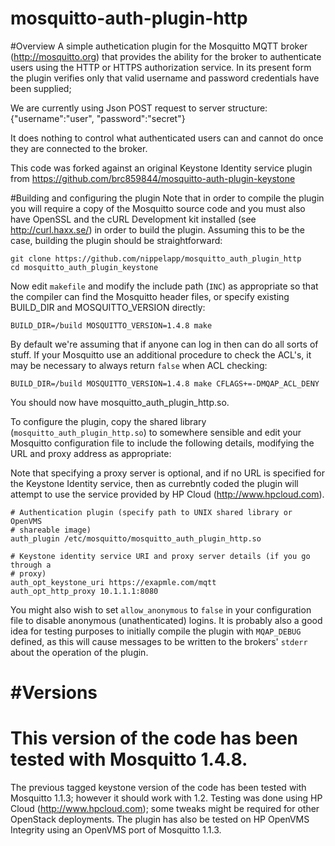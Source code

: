 mosquitto-auth-plugin-http
==============================

#Overview
A simple authetication plugin for the Mosquitto MQTT broker (http://mosquitto.org) that
provides the ability for the broker to authenticate users using the HTTP or
HTTPS authorization service. In its present form the plugin verifies
only that valid username and password credentials have been supplied; 

We are currently using Json POST request to server structure:
     {"username":"user", "password":"secret"}

It does nothing to control what authenticated users can and cannot do once they are
connected to the broker.

This code was forked against an original Keystone Identity service plugin from
https://github.com/brc859844/mosquitto-auth-plugin-keystone 

#Building and configuring the plugin 
Note that in order to compile the plugin
you will require a copy of the Mosquitto source code and you must also have
OpenSSL and the cURL Development kit installed (see http://curl.haxx.se/) in
order to build the plugin. Assuming this to be the case, building the plugin
should be straightforward:

    git clone https://github.com/nippelapp/mosquitto_auth_plugin_http
    cd mosquitto_auth_plugin_keystone

Now edit `makefile` and modify the include path (`INC`) as appropriate so that
the compiler can find the Mosquitto header files, or specify existing BUILD_DIR
and MOSQUITTO_VERSION directly:

    BUILD_DIR=/build MOSQUITTO_VERSION=1.4.8 make

By default we're assuming that if anyone can log in then can do all sorts of stuff.
If your Mosquitto use an additional procedure to check the ACL's, 
it may be necessary to always return `false` when ACL checking:

    BUILD_DIR=/build MOSQUITTO_VERSION=1.4.8 make CFLAGS+=-DMQAP_ACL_DENY

You should now have mosquitto_auth_plugin_http.so.

To configure the plugin, copy the shared library
(`mosquitto_auth_plugin_http.so`) to somewhere sensible and edit your
Mosquitto configuration file to include the following details, modifying the
URL and proxy address as appropriate:

Note that specifying a proxy server is optional, and if no URL is specified for
the Keystone Identity service, then as currebntly coded the plugin will attempt
to use the service provided by HP Cloud (http://www.hpcloud.com).

    # Authentication plugin (specify path to UNIX shared library or OpenVMS
    # shareable image)
    auth_plugin /etc/mosquitto/mosquitto_auth_plugin_http.so

    # Keystone identity service URI and proxy server details (if you go through a
    # proxy)
    auth_opt_keystone_uri https://exapmle.com/mqtt
    auth_opt_http_proxy 10.1.1.1:8080

You might also wish to set `allow_anonymous` to `false` in your configuration
file to disable anonymous (unathenticated) logins. It is probably also a good
idea for testing purposes to initially compile the plugin with `MQAP_DEBUG`
defined, as this will cause messages to be written to the brokers' `stderr`
about the operation of the plugin.

#Versions 
=========
This version of the code has been tested with Mosquitto 1.4.8.
=========
The previous tagged keystone version of the code has been tested with Mosquitto
1.1.3; however it should work with 1.2. Testing was done using HP Cloud
(http://www.hpcloud.com); some tweaks might be required for other OpenStack
deployments. The plugin has also be tested on HP OpenVMS Integrity using an OpenVMS port of Mosquitto 1.1.3.

